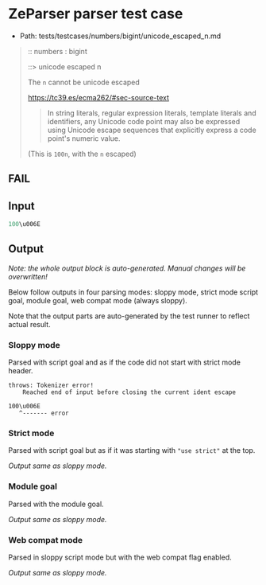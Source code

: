 # ZeParser parser test case

- Path: tests/testcases/numbers/bigint/unicode_escaped_n.md

> :: numbers : bigint
>
> ::> unicode escaped n
>
> The `n` cannot be unicode escaped
>
> https://tc39.es/ecma262/#sec-source-text
>
> > In string literals, regular expression literals, template literals and identifiers, any Unicode code point may also be expressed using Unicode escape sequences that explicitly express a code point's numeric value. 
>
> (This is `100n`, with the `n` escaped)

## FAIL

## Input

`````js
100\u006E
`````

## Output

_Note: the whole output block is auto-generated. Manual changes will be overwritten!_

Below follow outputs in four parsing modes: sloppy mode, strict mode script goal, module goal, web compat mode (always sloppy).

Note that the output parts are auto-generated by the test runner to reflect actual result.

### Sloppy mode

Parsed with script goal and as if the code did not start with strict mode header.

`````
throws: Tokenizer error!
    Reached end of input before closing the current ident escape

100\u006E
   ^------- error
`````

### Strict mode

Parsed with script goal but as if it was starting with `"use strict"` at the top.

_Output same as sloppy mode._

### Module goal

Parsed with the module goal.

_Output same as sloppy mode._

### Web compat mode

Parsed in sloppy script mode but with the web compat flag enabled.

_Output same as sloppy mode._
